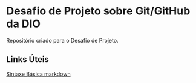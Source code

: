 # Desafio de Projeto sobre Git/GitHub da DIO
Repositório criado para o Desafio de Projeto.

## Links Úteis
[Sintaxe Básica markdown](https://www.markdownguide.org/basic-syntax/)
